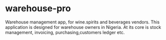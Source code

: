 # warehouse-pro
Warehouse management app, for wine.spirits and beverages vendors.
This application is designed for warehouse owners in Nigeria.
At its core is stock management, invoicing, purchasing,customers ledger etc.

